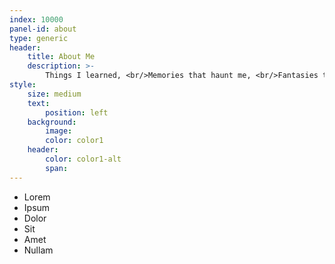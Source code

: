 ```yaml
---
index: 10000
panel-id: about
type: generic
header:
    title: About Me
    description: >-
        Things I learned, <br/>Memories that haunt me, <br/>Fantasies that drive me.
style:
    size: medium
    text:
        position: left
    background:
        image:
        color: color1
    header:
        color: color1-alt
        span:
---
```

<div class="inner">
    <ul class="grid-icons three connected">
        <li><span class="icon fa-gem"><span class="label">Lorem</span></span></li>
        <li><span class="icon solid fa-camera-retro"><span class="label">Ipsum</span></span></li>
        <li><span class="icon solid fa-cog"><span class="label">Dolor</span></span></li>
        <li><span class="icon solid fa-paper-plane"><span class="label">Sit</span></span></li>
        <li><span class="icon solid fa-chart-bar"><span class="label">Amet</span></span></li>
        <li><span class="icon solid fa-code"><span class="label">Nullam</span></span></li>
    </ul>
</div>
